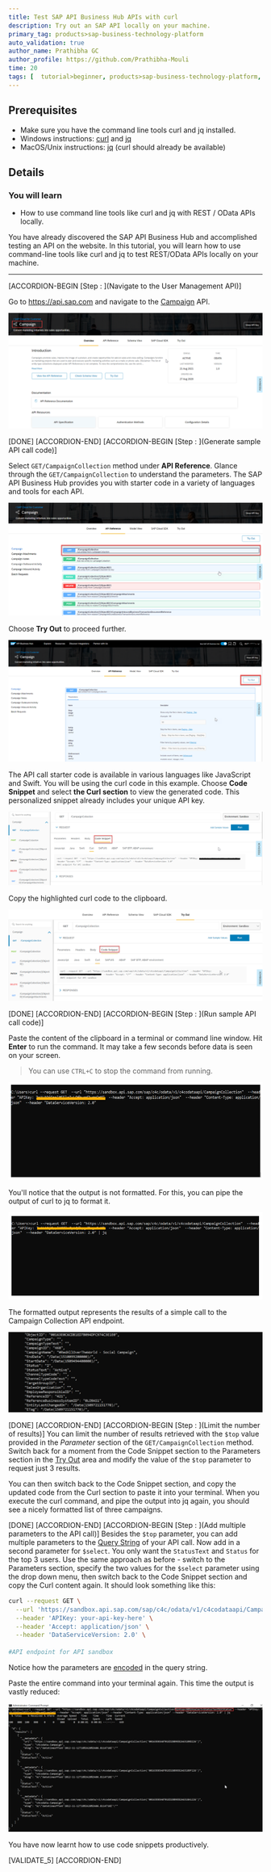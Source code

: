 ```yaml
---
title: Test SAP API Business Hub APIs with curl
description: Try out an SAP API locally on your machine.
primary_tag: products>sap-business-technology-platform
auto_validation: true
author_name: Prathibha GC
author_profile: https://github.com/Prathibha-Mouli
time: 20
tags: [  tutorial>beginner, products>sap-business-technology-platform, topic>sap-api-business-hub ]
---
```


## Prerequisites
 - Make sure you have the command line tools curl and jq installed.
 - Windows instructions: [curl](https://chocolatey.org/packages/Curl) and [jq](https://chocolatey.org/packages/jq)
 - MacOS/Unix instructions: [jq](https://stedolan.github.io/jq/download/) (curl should already be available)

## Details
### You will learn
- How to use command line tools like curl and jq with REST / OData APIs locally.

You have already discovered the SAP API Business Hub and accomplished testing an API on the website. In this tutorial, you will learn how to use command-line tools like curl and jq to test REST/OData APIs locally on your machine.

---

[ACCORDION-BEGIN [Step : ](Navigate to the User Management API)]

Go to <https://api.sap.com> and navigate to the [Campaign](https://api.sap.com/api/campaign/overview) API.

![Campaign API](1.png)

[DONE]
[ACCORDION-END]
[ACCORDION-BEGIN [Step : ](Generate sample API call code)]

Select `GET/CampaignCollection` method under **API Reference**. Glance through the `GET/CampaignCollection` to understand the parameters. The SAP API Business Hub provides you with starter code in a variety of languages and tools for each API.

![Get/CampaignCollection method](2.png)

Choose **Try Out** to proceed further.

![Try Out](3.png)

The API call starter code is available in various languages like JavaScript and Swift. You will be using the curl code in this example.
Choose **Code Snippet** and select **the Curl section** to view the generated code. This personalized snippet already includes your unique API key.

![Curl Code](4.png)

Copy the highlighted curl code to the clipboard.

![copy the code](5.png)


[DONE]
[ACCORDION-END]
[ACCORDION-BEGIN [Step : ](Run sample API call code)]

Paste the content of the clipboard in a terminal or command line window. Hit **Enter** to run the command. It may take a few seconds before data is seen on your screen.

> You can use `CTRL+C` to stop the command from running.

![terminal with code copied](6.png)

You'll notice that the output is not formatted. For this, you can pipe the output of curl to jq to format it.

![terminal with code and jq added](6a.png)

The formatted output represents the results of a simple call to the Campaign Collection API endpoint.

![Formatted output data](7.png)

[DONE]
[ACCORDION-END]
[ACCORDION-BEGIN [Step : ](Limit the number of results)]
You can limit the number of results retrieved with the `$top` value provided in the *Parameter* section of the `GET/CampaignCollection` method. Switch back for a moment from the Code Snippet section to the Parameters section in the [Try Out](https://api.sap.com/api/campaign/tryout) area and modify the value of the `$top` parameter to request just 3 results.

You can then switch back to the Code Snippet section, and copy the updated code from the Curl section to paste it into your terminal. When you execute the curl command, and pipe the output into jq again, you should see a nicely formatted list of three campaigns.

[DONE]
[ACCORDION-END]
[ACCORDION-BEGIN [Step : ](Add multiple parameters to the API call)]
Besides the `$top` parameter, you can add multiple parameters to the [Query String](https://en.wikipedia.org/wiki/Query_string) of your API call.
Now add in a second parameter for `$select`. You only want the `StatusText` and `Status` for the top 3 users. Use the same approach as before - switch to the Parameters section, specify the two values for the `$select` parameter using the drop down menu, then switch back to the Code Snippet section and copy the Curl content again. It should look something like this:

```bash
curl --request GET \
  --url 'https://sandbox.api.sap.com/sap/c4c/odata/v1/c4codataapi/CampaignCollection?%24select=Status%2CStatusText&%24top=3' \
  --header 'APIKey: your-api-key-here' \
  --header 'Accept: application/json' \
  --header 'DataServiceVersion: 2.0' \

#API endpoint for API sandbox
```

Notice how the parameters are [encoded](https://en.wikipedia.org/wiki/Percent-encoding) in the query string.

Paste the entire command into your terminal again. This time the output is vastly reduced:

![text editor with parameter added](9.png)

You have now learnt how to use code snippets productively.


[VALIDATE_5]
[ACCORDION-END]
